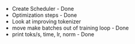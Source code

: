  - Create Scheduler - Done
 - Optimization steps - Done
 - Look at improving tokenizer
 - move make batches out of training loop - Done
 - print toks/s, time, lr, norm - Done